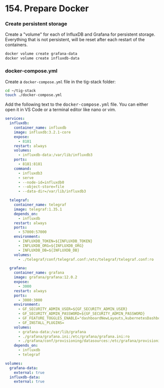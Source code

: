 # 154. Prepare Docker

### Create persistent storage

Create a "volume" for each of InfluxDB and Grafana for persistent storage. Everything that is not persistent, will be reset after each restart of the containers.

```bash
docker volume create grafana-data
docker volume create influxdb-data
```

### docker-compose.yml

Create a `docker-compose.yml` file in the tig-stack folder:

```bash
cd ~/tig-stack
touch ./docker-compose.yml
```

Add the following text to the <kbd>docker-compose.yml</kbd> file. You can either open it in VS Code or a terminal editor like nano or vim.

```yaml
services:
  influxdb:
    container_name: influxdb
    image: influxdb:3.2.1-core
    expose:
      - 8181
    restart: always
    volumes:
      - influxdb-data:/var/lib/influxdb3
    ports:
      - 8181:8181
    command:
      - influxdb3
      - serve
      - --node-id=influxdb0
      - --object-store=file
      - --data-dir=/var/lib/influxdb3

  telegraf:
    container_name: telegraf
    image: telegraf:1.35.1
    depends_on:
      - influxdb
    restart: always
    ports:
      - 57000:57000
    environment:
      - INFLUXDB_TOKEN=${INFLUXDB_TOKEN}
      - INFLUXDB_ORG=${INFLUXDB_ORG}
      - INFLUXDB_DB=${INFLUXDB_DB}
    volumes:
      - ./telegraf/conf/telegraf.conf:/etc/telegraf/telegraf.conf:ro

  grafana:
    container_name: grafana
    image: grafana/grafana:12.0.2
    expose:
      - 3000
    restart: always
    ports:
      - 3000:3000
    environment:
      - GF_SECURITY_ADMIN_USER=${GF_SECURITY_ADMIN_USER}
      - GF_SECURITY_ADMIN_PASSWORD=${GF_SECURITY_ADMIN_PASSWORD}
      - GF_FEATURE_TOGGLES_ENABLE="dashboardNewLayouts,kubernetesDashboards,dashboardScene"
      - GF_INSTALL_PLUGINS=
    volumes:
      - grafana-data:/var/lib/grafana
      - ./grafana/grafana.ini:/etc/grafana/grafana.ini:ro
      - ./grafana/conf/provisioning/datasources:/etc/grafana/provisioning/datasources:ro
    depends_on:
      - influxdb
      - telegraf

volumes:
  grafana-data:
    external: true
  influxdb-data:
    external: true

```


